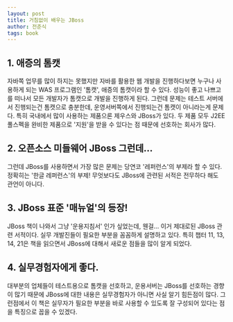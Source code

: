 ```yaml
---
layout: post
title: 거침없이 배우는 JBoss
author: 전준식
tags: book
---
```


## 1. 애증의 톰캣

자바쪽 업무를 많이 하지는 못했지만 자바를 활용한 웹 개발을 진행하다보면 누구나 사용하게 되는 WAS 프로그램인 '톰캣', 애증의 톰캣이라 할 수 있다. 성능이 좋고 나쁘고를 떠나서 모든 개발자가 톰캣으로 개발을 진행하게 된다. 그런데 문제는 테스트 서버에서 진행되는건 톰캣으로 충분한데, 운영서버쪽에서 진행되는건 톰캣이 아니라는게 문제다. 특히 국내에서 많이 사용하는 제품으론 제우스와 JBoss가 있다. 두 제품 모두 J2EE 풀스펙을 완비한 제품으로 '지원'을 받을 수 있다는 점 때문에 선호하는 회사가 많다. 

## 2. 오픈소스 미들웨어 JBoss 그런데...

그런데 JBoss를 사용하면서 가장 많은 문제는 당연코 '레퍼런스'의 부제라 할 수 있다. 정확히는 '한글 레퍼런스'의 부제! 무엇보다도 JBoss에 관련된 서적은 전무하다 해도 관언이 아니다.

## 3. JBoss 표준 '매뉴얼'의 등장!

JBoss 책이 나와서 그냥 '운용지침서' 인가 싶었는데, 웬걸... 이거 제대로된 JBoss 관련 서적이다. 실무 개발진들이 필요한 부분을 꼼꼼하게 설명하고 있다. 특히 챕터 11, 13, 14, 21은 책을 읽으면서 JBoss에 대해서 새로운 점들을 많이 알게 되었다.

## 4. 실무경험자에게 좋다.

대부분의 업체들이 테스트용으로 톰캣을 선호하고, 운용서버는 JBoss를 선호하는 경향이 많기 때문에 JBoss에 대한 내용은 실무경험자가 아니면 사실 알기 힘든점이 많다. 그런점에서 이 책은 실무자가 필요한 부분을 바로 사용할 수 있도록 잘 구성되어 있다는 점을 특징으로 꼽을 수 있겠다.